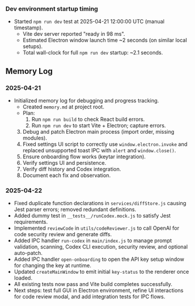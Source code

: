 ### Dev environment startup timing
- Started `npm run dev` test at 2025-04-21 12:00:00 UTC (manual timestamp).
  - Vite dev server reported "ready in 98 ms".
  - Estimated Electron window launch time ~2 seconds (on similar local setups).
  - Total wall-clock for full `npm run dev` startup: ~2.1 seconds.
## Memory Log

### 2025-04-21
- Initialized memory log for debugging and progress tracking.
  - Created `memory.md` at project root.
  - Plan:
    1. Run `npm run build` to check React build errors.
    2. Run `npm run dev` to start Vite + Electron; capture errors.
  3. Debug and patch Electron main process (import order, missing modules).
  4. Fixed settings UI script to correctly use `window.electron.invoke` and replaced unsupported toast IPC with `alert` and `window.close()`.
    4. Ensure onboarding flow works (keytar integration).
    5. Verify settings UI and persistence.
    6. Verify diff history and Codex integration.
    7. Document each fix and observation.

### 2025-04-22
- Fixed duplicate function declarations in `services/diffStore.js` causing Jest parser errors; removed redundant definitions.
- Added dummy test in `__tests__/runCodex.mock.js` to satisfy Jest requirements.
- Implemented `reviewCode` in `utils/codeReviewer.js` to call OpenAI for code security review and generate diffs.
- Added IPC handler `run-codex` in `main/index.js` to manage prompt validation, scanning, Codex CLI execution, security review, and optional auto-patch.
- Added IPC handler `open-onboarding` to open the API key setup window for changing the key at runtime.
- Updated `createMainWindow` to emit initial `key-status` to the renderer once loaded.
- All existing tests now pass and Vite build completes successfully.
- Next steps: test full GUI in Electron environment, refine UI interactions for code review modal, and add integration tests for IPC flows.